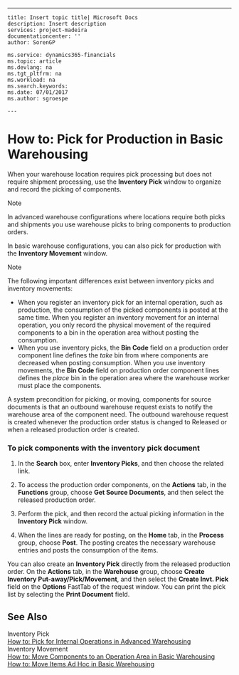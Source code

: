 ---
    title: Insert topic title| Microsoft Docs
    description: Insert description
    services: project-madeira
    documentationcenter: ''
    author: SorenGP

    ms.service: dynamics365-financials
    ms.topic: article
    ms.devlang: na
    ms.tgt_pltfrm: na
    ms.workload: na
    ms.search.keywords:
    ms.date: 07/01/2017
    ms.author: sgroespe

    ---
# How to: Pick for Production in Basic Warehousing
When your warehouse location requires pick processing but does not require shipment processing, use the **Inventory Pick** window to organize and record the picking of components.  
  
> [!NOTE]  
>  In advanced warehouse configurations where locations require both picks and shipments you use warehouse picks to bring components to production orders.  
  
 In basic warehouse configurations, you can also pick for production with the **Inventory Movement** window.  
  
> [!NOTE]  
>  The following important differences exist between inventory picks and inventory movements:  
>   
>  -   When you register an inventory pick for an internal operation, such as production, the consumption of the picked components is posted at the same time. When you register an inventory movement for an internal operation, you only record the physical movement of the required components to a bin in the operation area without posting the consumption.  
> -   When you use inventory picks, the **Bin Code** field on a production order component line defines the *take* bin from where components are decreased when posting consumption. When you use inventory movements, the **Bin Code** field on production order component lines defines the *place* bin in the operation area where the warehouse worker must place the components.  
  
 A system precondition for picking, or moving, components for source documents is that an outbound warehouse request exists to notify the warehouse area of the component need. The outbound warehouse request is created whenever the production order status is changed to Released or when a released production order is created.  
  
### To pick components with the inventory pick document  
  
1.  In the **Search** box, enter **Inventory Picks**, and then choose the related link.  
  
2.  To access the production order components, on the **Actions** tab, in the **Functions** group, choose **Get Source Documents**, and then select the released production order.  
  
3.  Perform the pick, and then record the actual picking information in the **Inventory Pick** window.  
  
4.  When the lines are ready for posting, on the **Home** tab, in the **Process** group, choose **Post**. The posting creates the necessary warehouse entries and posts the consumption of the items.  
  
 You can also create an **Inventory Pick** directly from the released production order. On the **Actions** tab, in the **Warehouse** group, choose **Create Inventory Put-away\/Pick\/Movement**, and then select the **Create Invt. Pick** field on the **Options** FastTab of the request window. You can print the pick list by selecting the **Print Document** field.  
  
## See Also  
 Inventory Pick   
 [How to: Pick for Internal Operations in Advanced Warehousing](../how-to-pick-for-internal-operations-in-advanced-warehousing.md)   
 Inventory Movement   
 [How to: Move Components to an Operation Area in Basic Warehousing](../how-to-move-components-to-an-operation-area-in-basic-warehousing.md)   
 [How to: Move Items Ad Hoc in Basic Warehousing](../how-to-move-items-ad-hoc-in-basic-warehousing.md)